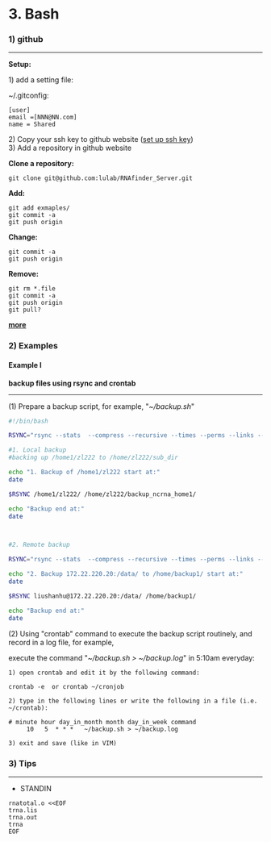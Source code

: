 # 3. Bash

### 1\) github

---

**Setup:**

1\) add a setting file:

~/.gitconfig:

```
[user] 
email =[NNN@NN.com]
name = Shared
```

2\) Copy your ssh key to github website \([set up ssh key](/2linux.md#ssh-key)\)  
3\) Add a repository in github website

**Clone a repository:**

`git clone git@github.com:lulab/RNAfinder_Server.git`

**Add:**

```
git add exmaples/
git commit -a
git push origin
```

**Change:**

```
git commit -a
git push origin
```

**Remove:**

```
git rm *.file
git commit -a
git push origin
git pull?
```

[**more**](https://www.evernote.com/l/ABK7Gt9sva1CkLG9QfxqpZoog5uQoPDB_BU)

### 2\) Examples

#### Example I

**backup files using rsync and crontab**

---

\(1\) Prepare a backup script, for example, "_~/backup.sh_"

```bash
#!/bin/bash

RSYNC="rsync --stats  --compress --recursive --times --perms --links --delete --max-size=100M --exclude-from=/home/zl222/.rsync/exclude"

#1. Local backup  
#backing up /home1/zl222 to /home/zl222/sub_dir

echo "1. Backup of /home1/zl222 start at:"
date

$RSYNC /home1/zl222/ /home/zl222/backup_ncrna_home1/ 

echo "Backup end at:"
date



#2. Remote backup 

RSYNC="rsync --stats  --compress --recursive --times --perms --links --delete --max-size=100M --files-from=/home/backup1/backup_file"

echo "2. Backup 172.22.220.20:/data/ to /home/backup1/ start at:"
date

$RSYNC liushanhu@172.22.220.20:/data/ /home/backup1/

echo "Backup end at:"
date
```

\(2\) Using "crontab" command to execute the backup script routinely, and record in a log file, for example,

execute the command "_~/backup.sh &gt; ~/backup.log_" in 5:10am everyday:

```
1) open crontab and edit it by the following command: 

crontab -e  or crontab ~/cronjob

2) type in the following lines or write the following in a file (i.e. ~/crontab): 

# minute hour day_in_month month day_in_week command
     10   5  * * *   ~/backup.sh > ~/backup.log 

3) exit and save (like in VIM)
```

### 

### 3\) Tips

---

* STANDIN

```
rnatotal.o <<EOF
trna.lis
trna.out
trna
EOF
```



